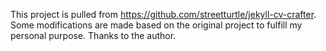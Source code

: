 This project is pulled from https://github.com/streetturtle/jekyll-cv-crafter.
Some modifications are made based on the original project to fulfill my personal purpose.
Thanks to the author.
